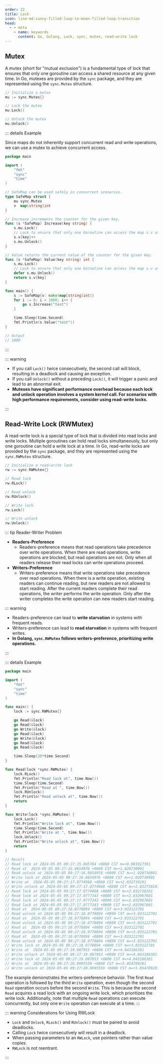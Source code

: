 ```yaml
---
order: 22
title: Lock
icon: line-md:sunny-filled-loop-to-moon-filled-loop-transition
head:
  - - meta
    - name: keywords
      content: Go, Golang, Lock, sync, mutex, read-write lock
---
```



## Mutex

A mutex (short for "mutual exclusion") is a fundamental type of lock that ensures that only one goroutine can access a shared resource at any given time. In Go, mutexes are provided by the `sync` package, and they are represented using the `sync.Mutex` structure.

```go
// Initialize a mutex
mu := sync.Mutex{}

// Lock the mutex
mu.Lock()

// Unlock the mutex
mu.Unlock()
```

::: details Example

Since maps do not inherently support concurrent read and write operations, we can use a mutex to achieve concurrent access.

```go
package main

import (
	"fmt"
	"sync"
	"time"
)

// SafeMap can be used safely in concurrent scenarios.
type SafeMap struct {
	mu sync.Mutex
	v  map[string]int
}

// Increase increments the counter for the given key.
func (s *SafeMap) Increase(key string) {
	s.mu.Lock()
	// Lock to ensure that only one Goroutine can access the map s.v at a time.
	s.v[key]++
	s.mu.Unlock()
}

// Value returns the current value of the counter for the given key.
func (s *SafeMap) Value(key string) int {
	s.mu.Lock()
	// Lock to ensure that only one Goroutine can access the map s.v at a time.
	defer s.mu.Unlock()
	return s.v[key]
}

func main() {
	s := SafeMap{v: make(map[string]int)}
	for i := 0; i < 1000; i++ {
		go s.Increase("test")
	}

	time.Sleep(time.Second)
	fmt.Println(s.Value("test"))
}

// Output
// 1000
```

:::

::: warning

- If you call `Lock()` twice consecutively, the second call will block, resulting in a deadlock and causing an exception.
- If you call `Unlock()` without a preceding `Lock()`, it will trigger a panic and lead to an abnormal exit.
- **Mutexes have significant performance overhead because each lock and unlock operation involves a system kernel call. For scenarios with high performance requirements, consider using read-write locks.**

:::


## Read-Write Lock (RWMutex)

A read-write lock is a special type of lock that is divided into read locks and write locks. Multiple goroutines can hold read locks simultaneously, but only one goroutine can hold a write lock at a time. In Go, read-write locks are provided by the `sync` package, and they are represented using the `sync.RWMutex` structure.

```go
// Initialize a read-write lock
rw := sync.RWMutex{}

// Read lock
rw.RLock()

// Read unlock
rw.RUnlock()

// Write lock
rw.Lock()

// Write unlock
rw.Unlock()
```

::: tip Reader-Writer Problem

- **Readers-Preference**
	- Readers-preference means that read operations take precedence over write operations. When there are read operations, write operations are blocked, but read operations are not. Only when all readers release their read locks can write operations proceed.
- **Writers-Preference**
	- Writers-preference means that write operations take precedence over read operations. When there is a write operation, existing readers can continue reading, but new readers are not allowed to start reading. After the current readers complete their read operations, the writer performs the write operation. Only after the writer completes the write operation can new readers start reading.

::: warning

- Readers-preference can lead to **write starvation** in systems with frequent reads.
- Writers-preference can lead to **read starvation** in systems with frequent writes.
- **In Golang, `sync.RWMutex` follows writers-preference, prioritizing write operations.**

:::

::: details Example


```go
package main

import (
	"fmt"
	"sync"
	"time"
)

func main() {
	lock := sync.RWMutex{}

	go Read(&lock)
	go Read(&lock)
	go Write(&lock)
	go Read(&lock)
	go Write(&lock)
	go Read(&lock)
	go Read(&lock)

	time.Sleep(20*time.Second)
}

func Read(lock *sync.RWMutex) {
	lock.RLock()
	fmt.Println("Read lock at", time.Now())
	time.Sleep(time.Second)
	fmt.Println("Read at ", time.Now())
	lock.RUnlock()
	fmt.Println("Read unlock at", time.Now())
	return
}

func Write(lock *sync.RWMutex) {
	lock.Lock()
	fmt.Println("Write lock at", time.Now())
	time.Sleep(time.Second)
	fmt.Println("Write at ", time.Now())
	lock.Unlock()
	fmt.Println("Write unlock at", time.Now())
	return
}

// Result
// Read lock at 2024-05-05 09:27:15.045784 +0800 CST m=+0.001017301
// Read at  2024-05-05 09:27:16.0654976 +0800 CST m=+1.020730901
// Read unlock at 2024-05-05 09:27:16.0654976 +0800 CST m=+1.020730901
// Write lock at 2024-05-05 09:27:16.0654976 +0800 CST m=+1.020730901
// Write at  2024-05-05 09:27:17.0774968 +0800 CST m=+2.032730101
// Write unlock at 2024-05-05 09:27:17.0774968 +0800 CST m=+2.032730101
// Read lock at 2024-05-05 09:27:17.0774968 +0800 CST m=+2.032730101
// Read lock at 2024-05-05 09:27:17.0777343 +0800 CST m=+2.032967601
// Read lock at 2024-05-05 09:27:17.0777343 +0800 CST m=+2.032967601
// Read lock at 2024-05-05 09:27:17.0777343 +0800 CST m=+2.032967601
// Read at  2024-05-05 09:27:18.0778894 +0800 CST m=+3.033122701
// Read unlock at 2024-05-05 09:27:18.0778894 +0800 CST m=+3.033122701
// Read at  2024-05-05 09:27:18.0778894 +0800 CST m=+3.033122701
// Read unlock at 2024-05-05 09:27:18.0778894 +0800 CST m=+3.033122701
// Read at  2024-05-05 09:27:18.0778894 +0800 CST m=+3.033122701
// Read unlock at 2024-05-05 09:27:18.0778894 +0800 CST m=+3.033122701
// Read at  2024-05-05 09:27:18.0778894 +0800 CST m=+3.033122701
// Read unlock at 2024-05-05 09:27:18.0778894 +0800 CST m=+3.033122701
// Write lock at 2024-05-05 09:27:18.0778894 +0800 CST m=+3.033122701
// Write at  2024-05-05 09:27:19.087953 +0800 CST m=+4.043186301
// Write unlock at 2024-05-05 09:27:19.087953 +0800 CST m=+4.043186301
// Write lock at 2024-05-05 09:27:19.087953 +0800 CST m=+4.043186301
// Write at  2024-05-05 09:27:20.0995559 +0800 CST m=+5.054789201
// Write unlock at 2024-05-05 09:27:20.0995559 +0800 CST m=+5.054789201
```

The example demonstrates the writers-preference behavior. The first `Read` operation is followed by the third `Write` operation, even though the second `Read` operation occurs before the second `Write`. This is because the second `Read` acquires a read lock with an ongoing write lock, which prioritizes the write lock. Additionally, note that multiple `Read` operations can execute concurrently, but only one `Write` operation can execute at a time.
:::

::: warning Considerations for Using RWLock

- `Lock` and `Unlock`, `RLock()` and `RUnlock()` must be paired to avoid deadlocks.
- Calling `Lock` twice consecutively will result in a deadlock.
- When passing parameters to an `RWLock`, use pointers rather than value copies.
- `RWLock` is not reentrant.

:::